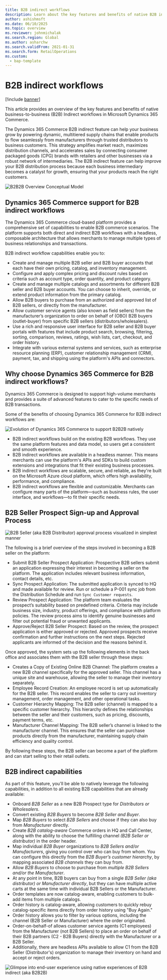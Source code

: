 ```yaml
---
title: B2B indirect workflows
description: Learn about the key features and benefits of native B2B indirect workflows in Microsoft Dynamics 365 Commerce.  
author: ashishmsft  
ms.date: 06/10/2025  
ms.topic: overview
ms.reviewer: johnmichalak
ms.search.region: Global  
ms.author: asharchw  
ms.search.validFrom: 2021-01-31  
ms.search.form: RetailOperations  
ms.custom: 
  - bap-template
---
```


# B2B indirect workflows

[!include [banner](../../includes/banner.md)]

This article provides an overview of the key features and benefits of native business-to-business (B2B) Indirect workflows in Microsoft Dynamics 365 Commerce.

The Dynamics 365 Commerce B2B indirect feature can help your business grow by powering dynamic, multitiered supply chains that enable products to flow seamlessly from manufacturers through trusted distributors to business customers. This strategy amplifies market reach, maximizes distribution channels, and accelerates sales by connecting consumer packaged goods (CPG) brands with retailers and other businesses via a robust network of intermediaries. The B2B indirect feature can help improve your B2B distribution process because each business intermediary becomes a catalyst for growth, ensuring that your products reach the right customers.

![B2B2B Overview Conceptual Model](../media/B2B2B-Overview-Conceptual-Model.png)

## Dynamics 365 Commerce support for B2B indirect workflows

The Dynamics 365 Commerce cloud-based platform provides a comprehensive set of capabilities to enable B2B commerce scenarios. The platform supports both direct and indirect B2B workflows with a headless, composable architecture that allows merchants to manage multiple types of business relationships and transactions. 

B2B indirect workflow capabilities enable you to:

- Create and manage multiple B2B seller and B2B buyer accounts that each have their own pricing, catalog, and inventory management.
- Configure and apply complex pricing and discount rules based on criteria such as account type, order quantity, and product category.
- Create and manage multiple catalogs and assortments for different B2B seller and B2B buyer accounts. You can choose to inherit, override, or extend product information from the primary catalog.
- Allow B2B buyers to purchase from an authorized and approved list of B2B sellers, or directly from the manufacturer.
- Allow customer service agents (also known as field sellers) from the manufacturer’s organization to order on behalf of (OBO) B2B buyers (outlet-buyer) from specific B2B sellers (distributors/wholesalers).
- Use a rich and responsive user interface for B2B seller and B2B buyer portals with features that include product search, browsing, filtering, sorting, comparison, reviews, ratings, wish lists, cart, checkout, and order history.
- Integrate with various external systems and services, such as enterprise resource planning (ERP), customer relationship management (CRM), payment, tax, and shipping using the platform's APIs and connectors.

## Why choose Dynamics 365 Commerce for B2B indirect workflows?

Dynamics 365 Commerce is designed to support high-volume merchants and provides a suite of advanced features to cater to the specific needs of B2B transactions. 

Some of the benefits of choosing Dynamics 365 Commerce for B2B indirect workflows are:

![Evolution of Dynamics 365 Commerce to support B2B2B natively](../media/EvolutionB2BtoB2B2B.png)

- B2B indirect workflows build on the existing B2B workflows. They use the same platform features and data model, so users get a consistent and smooth experience.
- B2B indirect workflows are available in a headless manner. This means merchants can use the platform's APIs and SDKs to build custom extensions and integrations that fit their existing business processes.
- B2B indirect workflows are scalable, secure, and reliable, as they're built on the Microsoft Azure cloud platform, which offers high availability, performance, and compliance.
- B2B indirect workflows are flexible and customizable. Merchants can configure many parts of the platform—such as business rules, the user interface, and workflows—to fit their specific needs.

## B2B Seller Prospect Sign-up and Approval Process

![B2B Seller (aka B2B Distributor) approval process visualized in simplest manner](../media/B2BSeller-Approval-Process.png)

The following is a brief overview of the steps involved in becoming a B2B seller on the platform:

- Submit B2B Seller Prospect Application: Prospective B2B sellers submit an application expressing their interest in becoming a seller on the platform. The application includes relevant business information, contact details, etc.
- Sync Prospect Application: The submitted application is synced to HQ and made available for review. Run or schedule a P-001 sync job from the Distribution Schedule and run `Sync Customer requests`.
- Review Prospect Application: The platform team evaluates the prospect’s suitability based on predefined criteria. Criteria may include business size, industry, product offerings, and compliance with platform policies. The review process aims to identify genuine businesses and filter out potential fraud or unwanted applicants.
- Approve/Reject B2B Seller Prospect: Based on the review, the prospect application is either approved or rejected. Approved prospects receive confirmation and further instructions on the next steps. Rejected applicants are informed of the decision and the reasons behind it.

Once approved, the system sets up the following elements in the back office and associates them with the B2B seller through these steps:

- Creates a Copy of Existing Online B2B Channel: The platform creates a new B2B channel specifically for the approved seller. This channel has a unique site and warehouse, allowing the seller to manage their inventory separately.
- Employee Record Creation: An employee record is set up automatically for the B2B seller. This record enables the seller to carry out inventory management, order management, and other operational tasks.
- Customer Hierarchy Mapping: The B2B seller (channel) is mapped to a specific customer hierarchy. This hierarchy defines the relationships between the seller and their customers, such as pricing, discounts, payment terms, etc.
- Manufacturer Channel Mapping: The B2B seller’s channel is linked to the manufacturer channel. This ensures that the seller can purchase products directly from the manufacturer, maintaining supply chain efficiency and quality control.

By following these steps, the B2B seller can become a part of the platform and can start selling to their retail outlets.

## B2B indirect capabilities

As part of this feature, you'll be able to natively leverage the following capabilities, in addition to all existing B2B capabilities that are already available:

- Onboard _B2B Seller_ as a new B2B Prospect type for _Distributors or Wholesalers_.
- Convert existing _B2B Buyers_ to become _B2B Seller and Buyer_.
- Map _B2B Buyers_ to select _B2B Sellers_ and choose if they can also buy from _Manufacturer_ directly. 
- Create _B2B catalog-aware_ Commerce orders in HQ and Call Center, along with the ability to choose the fulfilling channel _(B2B Seller or distributor)_ in the order header.
- Map individual _B2B Buyer_ organizations to _B2B Sellers and/or Manufacturers_, giving you control over who can buy from whom. You can configure this directly from the _B2B Buyer’s customer hierarchy_, by mapping associated _B2B channels_ they can buy from.
- Allow _B2B Buyers_ to choose to purchase from _multiple B2B Sellers and/or the Manufacturer_.
- At any point in time, B2B buyers can buy from a single _B2B Seller (aka distributor) or Manufacturer directly_, but they can have multiple active carts at the same time with individual B2B Sellers or the Manufacturer.
- Order templates are now catalog-aware, enabling customers to bulk-add items from multiple catalogs.
- Order history is catalog-aware, allowing customers to quickly rebuy catalog-specific items directly from order history using "Buy Again."
- Order history allows you to filter by various options, including the channel (B2B Seller or Manufacturer) where the order originated.
- Order-on-behalf-of allows customer service agents (C1 employees) from the Manufacturer (not B2B Sellers) to place an order on behalf of their B2B partners (C2 - B2B Buyers) directly with the Manufacturer or a B2B Seller.
- Additionally, there are headless APIs available to allow C1 from the B2B Seller (Distributor's) organization to manage their inventory on hand and accept or reject orders.

![Glimpse into end-user experience using native experiences of B2B indirect (aka B2B2B)](../media/B2B-Indirect-Experience-Glimpse.png)
